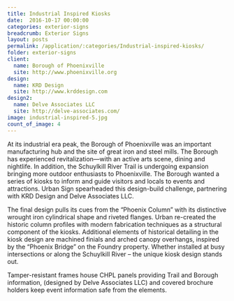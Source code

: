 ```yaml
---
title: Industrial Inspired Kiosks
date:  2016-10-17 00:00:00
categories: exterior-signs
breadcrumb: Exterior Signs
layout: posts
permalink: /application/:categories/Industrial-inspired-kiosks/
folder: exterior-signs
client:
  name: Borough of Phoenixville
  site: http://www.phoenixville.org
design: 
  name: KRD Design
  site: http://www.krddesign.com
design2:
  name: Delve Associates LLC
  site: http://delve-associates.com/
image: industrial-inspired-5.jpg
count_of_image: 4
---
```


<div class="col-xs-12 col-sm-12 col-md-12 col-lg-12">
  <div class="fotorama application-item__slider" data-nav="thumbs" data-thumbheight="109" border-width="3" data-maxheight="500">
    <a {{ href | img : "fotorama/industrial-inspired-5.jpg" }}></a>
    <a {{ href | img : "fotorama/industrial-inspired-2.jpg" }}></a>
    <a {{ href | img : "fotorama/industrial-inspired-1.jpg" }}></a>
    <a {{ href | img : "fotorama/industrial-inspired-3.jpg" }}></a>
  </div>
  <div class="visible-xs application-item__icon-slider">
      <i class="icon-swipe"></i>
    </div>
<p class="application-item__content application-item__content--bottom">
    At its industrial era peak, the Borough of Phoenixville was an important manufacturing hub and the site of great iron and steel mills. The Borough has experienced revitalization—with an active arts scene, dining and nightlife. In addition, the Schuylkill River Trail is undergoing expansion bringing more outdoor enthusiasts to Phoenixville.  The Borough wanted a series of kiosks to inform and guide visitors and locals to events and attractions. Urban Sign spearheaded this design-build challenge, partnering with KRD Design and Delve Associates LLC.
  </p>
  <p class="application-item__content application-item__content--bottom">
    The final design pulls its cues from the “Phoenix Column” with its distinctive wrought iron cylindrical shape and riveted flanges. Urban re-created the historic column profiles with modern fabrication techniques as a structural component of the kiosks. Additional elements of historical detailing in the kiosk design are machined finials and arched canopy overhangs, inspired by the “Phoenix Bridge” on the Foundry property.  Whether installed at busy intersections or along the Schuylkill River – the unique kiosk design stands out.
  </p>
<p class="application-item__content application-item__content--bottom">
    Tamper-resistant frames house CHPL panels providing Trail and Borough information, (designed by Delve Associates LLC) and covered brochure holders keep event information safe from the elements.
  </p>
</div>
